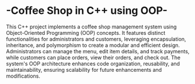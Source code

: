 # -Coffee Shop in C++ using OOP-
This C++ project implements a coffee shop management system using Object-Oriented Programming (OOP) concepts. It features distinct functionalities for administrators and customers, leveraging encapsulation, inheritance, and polymorphism to create a modular and efficient design. Administrators can manage the menu, edit item details, and track payments, while customers can place orders, view their orders, and check out. The system's OOP architecture enhances code organization, reusability, and maintainability, ensuring scalability for future enhancements and modifications.
